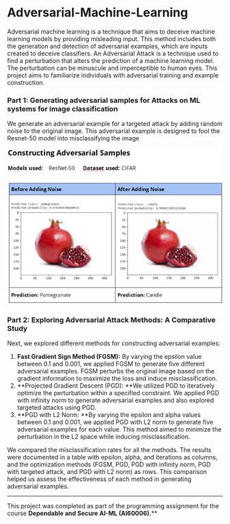 # Adversarial-Machine-Learning

Adversarial machine learning is a technique that aims to deceive machine learning models by providing misleading input. This method includes both the generation and detection of adversarial examples, which are inputs created to deceive classifiers. An Adversarial Attack is a technique used to find a perturbation that alters the prediction of a machine learning model. The perturbation can be minuscule and imperceptible to human eyes. This project aims to familiarize individuals with adversarial training and example construction.

### Part 1: Generating adversarial samples for Attacks on ML systems for image classification

We generate an adversarial example for a targeted attack by adding random noise to the original image. This adversarial example is designed to fool the Resnet-50 model into misclassifying the image

![Adversarial-ML](https://github.com/abhinav-bohra/Adversarial-Machine-Learning/blob/main/image.png)

###  Part 2: Exploring Adversarial Attack Methods: A Comparative Study

Next, we explored different methods for constructing adversarial examples:

1. **Fast Gradient Sign Method (FGSM):** By varying the epsilon value between 0.1 and 0.001, we applied FGSM to generate five different adversarial examples. FGSM perturbs the original image based on the gradient information to maximize the loss and induce misclassification.
2. **Projected Gradient Descent (PGD): **We utilized PGD to iteratively optimize the perturbation within a specified constraint. We applied PGD with infinity norm to generate adversarial examples and also explored targeted attacks using PGD.
3. **PGD with L2 Norm: **By varying the epsilon and alpha values between 0.1 and 0.001, we applied PGD with L2 norm to generate five adversarial examples for each value. This method aimed to minimize the perturbation in the L2 space while inducing misclassification.

We compared the misclassification rates for all the methods. The results were documented in a table with epsilon, alpha, and iterations as columns, and the optimization methods (FGSM, PGD, PGD with infinity norm, PGD with targeted attack, and PGD with L2 norm) as rows. This comparison helped us assess the effectiveness of each method in generating adversarial examples.

------------


This project was completed as part of the programming assignment for the course **Dependable and Secure AI-ML (AI60006).****